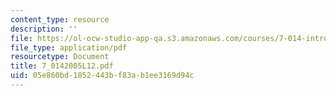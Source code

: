 ```yaml
---
content_type: resource
description: ''
file: https://ol-ocw-studio-app-qa.s3.amazonaws.com/courses/7-014-introductory-biology-spring-2005/05e860bd1852443bf83ab1ee3169d94c_7_0142005L12.pdf
file_type: application/pdf
resourcetype: Document
title: 7_0142005L12.pdf
uid: 05e860bd-1852-443b-f83a-b1ee3169d94c
---
```

